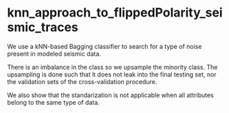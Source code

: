 # knn_approach_to_flippedPolarity_seismic_traces
We use a kNN-based Bagging classifier to search for a type of noise present in modeled seismic data.

There is an imbalance in the class so we upsample the minority class. The upsampling is done such that it does not leak into
the final testing set, nor the validation sets of the cross-validation procedure.

We also show that the standarization is not applicable when all attributes belong to the same type of data.
